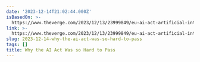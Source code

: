 ```yaml
---
date: '2023-12-14T21:02:44.000Z'
isBasedOn: >-
  https://www.theverge.com/2023/12/13/23999849/eu-ai-act-artificial-intelligence-regulations-complicated-delays?utm_source=pocket-newtab-en-us
link: >-
  https://www.theverge.com/2023/12/13/23999849/eu-ai-act-artificial-intelligence-regulations-complicated-delays?utm_source=pocket-newtab-en-us
slug: 2023-12-14-why-the-ai-act-was-so-hard-to-pass
tags: []
title: Why the AI Act Was so Hard to Pass
---
```


